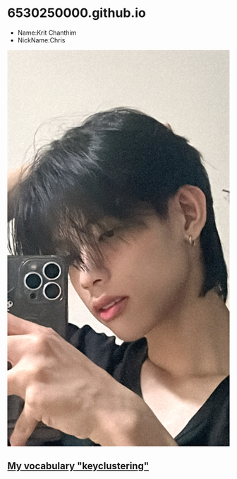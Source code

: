 # 6530250000.github.io
 - Name:Krit Chanthim
 - NickName:Chris
   

![alt text](08105DA6-B95E-4EEB-800B-4CC6AA2C43E6.jpeg)

## [My vocabulary "keyclustering"](keyclustering.md)
